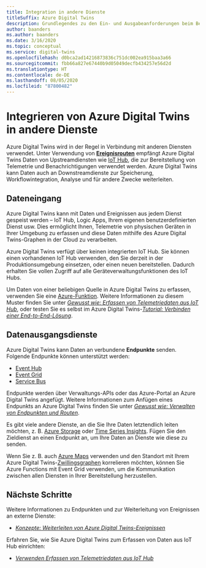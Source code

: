 ```yaml
---
title: Integration in andere Dienste
titleSuffix: Azure Digital Twins
description: Grundlegendes zu den Ein- und Ausgabeanforderungen beim Bereitstellen von Azure Digital Twins.
author: baanders
ms.author: baanders
ms.date: 3/16/2020
ms.topic: conceptual
ms.service: digital-twins
ms.openlocfilehash: d0bca2ad14216873836c751dc002ea915baa3a66
ms.sourcegitcommit: fbb66a827e67440b9d05049decfb434257e56d2d
ms.translationtype: HT
ms.contentlocale: de-DE
ms.lasthandoff: 08/05/2020
ms.locfileid: "87800482"
---
```

# <a name="integrate-azure-digital-twins-with-other-services"></a>Integrieren von Azure Digital Twins in andere Dienste

Azure Digital Twins wird in der Regel in Verbindung mit anderen Diensten verwendet. Unter Verwendung von [**Ereignisrouten**](concepts-route-events.md) empfängt Azure Digital Twins Daten von Upstreamdiensten wie [IoT Hub](../iot-hub/about-iot-hub.md), die zur Bereitstellung von Telemetrie und Benachrichtigungen verwendet werden. Azure Digital Twins kann Daten auch an Downstreamdienste zur Speicherung, Workflowintegration, Analyse und für andere Zwecke weiterleiten. 

## <a name="data-ingress"></a>Dateneingang

Azure Digital Twins kann mit Daten und Ereignissen aus jedem Dienst gespeist werden – IoT Hub, Logic Apps, Ihrem eigenen benutzerdefinierten Dienst usw. Dies ermöglicht Ihnen, Telemetrie von physischen Geräten in Ihrer Umgebung zu erfassen und diese Daten mithilfe des Azure Digital Twins-Graphen in der Cloud zu verarbeiten.

Azure Digital Twins verfügt über keinen integrierten IoT Hub. Sie können einen vorhandenen IoT Hub verwenden, den Sie derzeit in der Produktionsumgebung einsetzen, oder einen neuen bereitstellen. Dadurch erhalten Sie vollen Zugriff auf alle Geräteverwaltungsfunktionen des IoT Hubs.

Um Daten von einer beliebigen Quelle in Azure Digital Twins zu erfassen, verwenden Sie eine [Azure-Funktion](../azure-functions/functions-overview.md). Weitere Informationen zu diesem Muster finden Sie unter [*Gewusst wie: Erfassen von Telemetriedaten aus IoT Hub*](how-to-ingest-iot-hub-data.md), oder testen Sie es selbst im Azure Digital Twins-[*Tutorial: Verbinden einer End-to-End-Lösung*](tutorial-end-to-end.md).

## <a name="data-egress-services"></a>Datenausgangsdienste

Azure Digital Twins kann Daten an verbundene **Endpunkte** senden. Folgende Endpunkte können unterstützt werden:
* [Event Hub](../event-hubs/event-hubs-about.md)
* [Event Grid](../event-grid/overview.md)
* [Service Bus](../service-bus-messaging/service-bus-messaging-overview.md)

Endpunkte werden über Verwaltungs-APIs oder das Azure-Portal an Azure Digital Twins angefügt. Weitere Informationen zum Anfügen eines Endpunkts an Azure Digital Twins finden Sie unter [*Gewusst wie: Verwalten von Endpunkten und Routen*](how-to-manage-routes-apis-cli.md).

Es gibt viele andere Dienste, an die Sie Ihre Daten letztendlich leiten möchten, z. B. [Azure Storage](../storage/common/storage-introduction.md) oder [Time Series Insights](../time-series-insights/time-series-insights-update-overview.md). Fügen Sie den Zieldienst an einen Endpunkt an, um Ihre Daten an Dienste wie diese zu senden.

Wenn Sie z. B. auch [Azure Maps](../azure-maps/about-azure-maps.md) verwenden und den Standort mit Ihrem Azure Digital Twins-[Zwillingsgraphen](concepts-twins-graph.md) korrelieren möchten, können Sie Azure Functions mit Event Grid verwenden, um die Kommunikation zwischen allen Diensten in Ihrer Bereitstellung herzustellen.

## <a name="next-steps"></a>Nächste Schritte

Weitere Informationen zu Endpunkten und zur Weiterleitung von Ereignissen an externe Dienste:
* [*Konzepte: Weiterleiten von Azure Digital Twins-Ereignissen*](concepts-route-events.md)

Erfahren Sie, wie Sie Azure Digital Twins zum Erfassen von Daten aus IoT Hub einrichten:
* [*Verwenden Erfassen von Telemetriedaten aus IoT Hub*](how-to-ingest-iot-hub-data.md)

